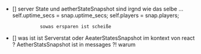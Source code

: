 - [] server State und aetherStateSnapshot sind irgnd wie das selbe ...
                self.uptime_secs = snap.uptime_secs;
                self.players = snap.players;

                sowas ersparen ist scheiße

- [] was ist ist Serverstat oder AeaterStatesSnapshot im kontext von react ?
AetherStatsSnapshot ist in messages ?! warum
